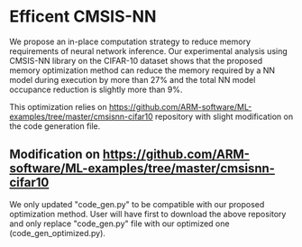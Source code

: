 # Efficent CMSIS-NN

We propose an in-place computation strategy to reduce memory requirements of neural network inference. Our experimental analysis using CMSIS-NN library on the CIFAR-10 dataset shows that the  proposed memory optimization method can reduce the memory required by a NN model during execution by more than 27% and the total NN model occupance reduction is slightly more than 9%.

This optimization relies on https://github.com/ARM-software/ML-examples/tree/master/cmsisnn-cifar10 repository with slight modification on the code generation file.

## Modification on https://github.com/ARM-software/ML-examples/tree/master/cmsisnn-cifar10
We only updated "code_gen.py" to be compatible with our proposed optimization method. User will have first to download the above repository and only replace "code_gen.py" file with our optimized one (code_gen_optimized.py).
